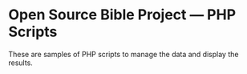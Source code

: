 # Open Source Bible Project &mdash; PHP Scripts
These are samples of PHP scripts to manage the data and display the results.
